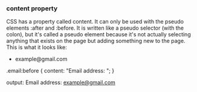 ### content property

CSS has a property called content. It can only be used with the pseudo
elements :after and :before. It is written like a pseudo selector (with the
colon), but it's called a pseudo element because it's not actually selecting
anything that exists on the page but adding something new to the page. This is
what it looks like:

  <ul>
  <li class="email">example@gmail.com</li>
  </ul>

  .email:before { content: "Email address: "; }

  output: Email address: example@gmail.com

